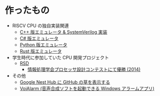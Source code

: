 
# 作ったもの

- RISCV CPU の独自実装関連
  - [C++ 版エミュレータ & SystemVerilog 実装](https://github.com/fjt7tdmi/rafi-1st)
  - [C# 版エミュレータ](https://github.com/fjt7tdmi/rafi-emu-csharp)
  - [Python 版エミュレータ](https://github.com/fjt7tdmi/rafi-emu-python)
  - [Rust 版エミュレータ](https://github.com/fjt7tdmi/rafi-emu-rust)
- 学生時代に参加していた CPU 開発プロジェクト
  - [RSD](https://github.com/rsd-devel/rsd)
    - [情報処理学会プロセッサ設計コンテストにて優勝 (2014)](http://www.arch.cs.titech.ac.jp/contest/)
- その他
  - [Google Nest Hub に GitHub の草を表示する](https://github.com/fjt7tdmi/grass-photo)
  - [VoiAlarm (音声合成ソフトを起動できる Windows アラームアプリ)](https://github.com/fjt7tdmi/voi-alarm)
  